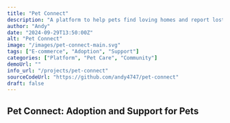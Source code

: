 ```yaml
---
title: "Pet Connect"
description: "A platform to help pets find loving homes and report lost pets."
author: "Andy"
date: "2024-09-29T13:50:00Z"
alt: "Pet Connect"
image: "/images/pet-connect-main.svg"
tags: ["E-commerce", "Adoption", "Support"]
categories: ["Platform", "Pet Care", "Community"]
demoUrl: ""
info_url: "/projects/pet-connect"
sourceCodeUrl: "https://github.com/andy4747/pet-connect"
draft: false
---
```


## Pet Connect: Adoption and Support for Pets